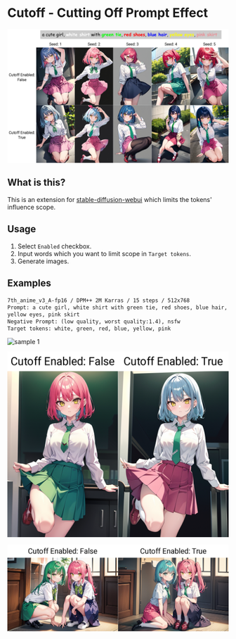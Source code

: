 # Cutoff - Cutting Off Prompt Effect

![cover](./images/cover.jpg)

## What is this?

This is an extension for [stable-diffusion-webui](https://github.com/AUTOMATIC1111/stable-diffusion-webui) which limits the tokens' influence scope.

## Usage

1. Select `Enabled` checkbox.
2. Input words which you want to limit scope in `Target tokens`.
3. Generate images.

## Examples

```
7th_anime_v3_A-fp16 / DPM++ 2M Karras / 15 steps / 512x768
Prompt: a cute girl, white shirt with green tie, red shoes, blue hair, yellow eyes, pink skirt
Negative Prompt: (low quality, worst quality:1.4), nsfw
Target tokens: white, green, red, blue, yellow, pink
```

![sample 1](./images/sample-1.png)

![sample 2](./images/sample-2.png)

![sample 3](./images/sample-3.png)
